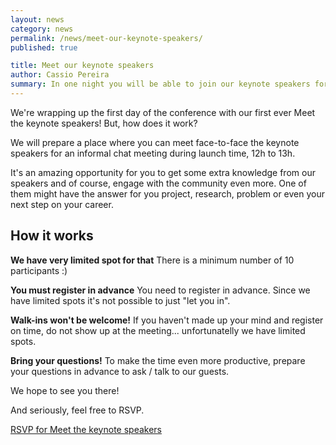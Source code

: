 ```yaml
---
layout: news
category: news
permalink: /news/meet-our-keynote-speakers/
published: true

title: Meet our keynote speakers
author: Cassio Pereira
summary: In one night you will be able to join our keynote speakers for an amazing informal chat that will allow you engage even more in the community.
---
```


We're wrapping up the first day of the conference with our first ever Meet the keynote speakers! But, how does it work?

We will prepare a place where you can meet face-to-face the keynote speakers for an informal chat meeting during launch time, 12h to 13h.

It's an amazing opportunity for you to get some extra knowledge from our speakers and of course, engage with the community even more. One of them might have the answer for you project, research, problem or even your next step on your career.

## How it works

**We have very limited spot for that**
There is a minimum number of 10 participants :)

**You must register in advance**
You need to register in advance. Since we have limited spots it's not possible to just "let you in".

**Walk-ins won't be welcome!**
If you haven't made up your mind and register on time, do not show up at the meeting... unfortunatelly we have limited spots.

**Bring your questions!**
To make the time even more productive, prepare your questions in advance to ask / talk to our guests.

We hope to see you there!

And seriously, feel free to RSVP.

<p><a href="#" class="button">RSVP for Meet the keynote speakers</a></p>

<!--Thanks to <a href="http://volacci.com/" target="_blank">Volacci</a>, our Geek Trivia Night sponsor.

![Volacci](/img/sponsors/volacci.png)
-->